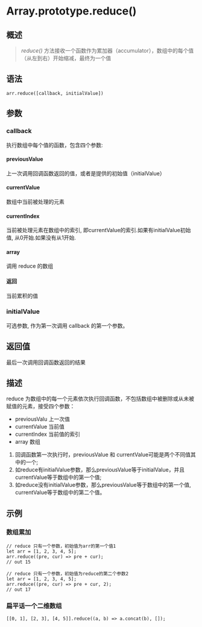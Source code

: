 # Array.prototype.reduce()

## 概述
>*reduce()* 方法接收一个函数作为累加器（accumulator），数组中的每个值（从左到右）开始缩减，最终为一个值

## 语法
```arr.reduce([callback, initialValue])```

## 参数
### callback
执行数组中每个值的函数，包含四个参数:
#### previousValue
上一次调用回调函数返回的值，或者是提供的初始值（initialValue）
#### currentValue
数组中当前被处理的元素
#### currentIndex
当前被处理元素在数组中的索引, 即currentValue的索引.如果有initialValue初始值, 从0开始.如果没有从1开始.
#### array
调用 reduce 的数组
#### 返回 
当前累积的值

### initialValue
可选参数, 作为第一次调用 callback 的第一个参数。

## 返回值
最后一次调用回调函数返回的结果


## 描述
reduce 为数组中的每一个元素依次执行回调函数，不包括数组中被删除或从未被赋值的元素，接受四个参数：
* previousValu 上一次值
* currentValue 当前值
* currentIndex 当前值的索引
* array 数组

1. 回调函数第一次执行时，previousValue 和 currentValue可能是两个不同值其中的一个;
2. 如reduce有initialValue参数，那么previousValue等于initialValue，并且currentValue等于数组中的第一个值;
3. 如reduce没有initialValue参数，那么previousValue等于数组中的第一个值, currentValue等于数组中的第二个值。

## 示例
### 数组累加
```
// reduce 只有一个参数，初始值为arr的第一个值1
let arr = [1, 2, 3, 4, 5];
arr.reduce((pre, cur) => pre + cur);
// out 15
```
```
// reduce 只有一个参数，初始值为reduce的第二个参数2
let arr = [1, 2, 3, 4, 5];
arr.reduce((pre, cur) => pre + cur, 2);
// out 17
```

### 扁平话一个二维数组
```
[[0, 1], [2, 3], [4, 5]].reduce((a, b) => a.concat(b), []);
```
